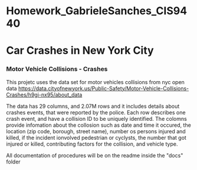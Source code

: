 # Homework_GabrieleSanches_CIS9440

# Car Crashes in New York City 
### Motor Vehicle Collisions - Crashes

This projetc uses the data set for motor vehicles collisions from nyc open data https://data.cityofnewyork.us/Public-Safety/Motor-Vehicle-Collisions-Crashes/h9gi-nx95/about_data

The data has 29 columns, and 2.07M rows and it includes details about crashes events, that were reported by the police. Each row describes one crash event, and have a collision ID to be uniquely identified. The colomns provide infomation  about the collosion such as date and time it occured, the location (zip code, borough, street name), number os persons injured and killed, if the incident ionvolved pedestrian or cyclysts, the number that got injured or killed, contributing factors for the collision, and vehicle type.

All documentation of procedures will be on the readme inside the "docs" folder